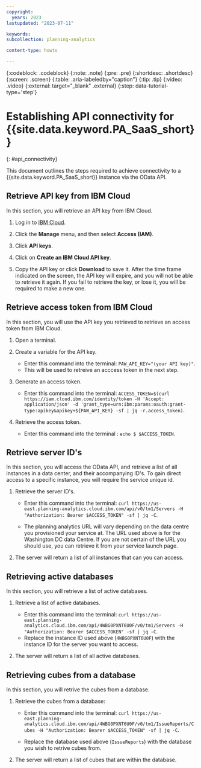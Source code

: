 ```yaml
---
copyright:
  years: 2023
lastupdated: "2023-07-11"

keywords:
subcollection: planning-analytics

content-type: howto

---
```


{:codeblock: .codeblock}
{:note: .note}
{:pre: .pre}
{:shortdesc: .shortdesc}
{:screen: .screen}
{:table: .aria-labeledby="caption"}
{:tip: .tip}
{:video: .video}
{:external: target="_blank" .external}
{:step: data-tutorial-type='step'}

<!-- Re-word steps in this topic? -->

# Establishing API connectivity for {{site.data.keyword.PA_SaaS_short}}
{: #api_connectivity}

This document outlines the steps required to achieve connectivity to a {{site.data.keyword.PA_SaaS_short}} instance via the OData API.

## Retrieve API key from IBM Cloud

In this section, you will retrieve an API key from IBM Cloud.

1. Log in to [IBM Cloud](https://cloud.ibm.com/).

2. Click the **Manage** menu, and then select **Access (IAM)**.

3. Click **API keys**.

4. Click on **Create an IBM Cloud API key**.

5. Copy the API key or click **Download** to save it. After the time frame indicated on the screen, the API key will expire, and you will not be able to retrieve it again. If you fail to retrieve the key, or lose it, you will be required to make a new one.

## Retrieve access token from IBM Cloud

In this section, you will use the API key you retrieved to retrieve an access token from IBM Cloud.

1. Open a terminal.

2. Create a variable for the API key.
    - Enter this command into the terminal: `PAW_API_KEY="(your API key)"`.
    - This will be used to retreive an acccess token in the next step.

3. Generate an access token.
    - Enter this command into the terminal: `ACCESS_TOKEN=$(curl https://iam.cloud.ibm.com/identity/token -H 'Accept: application/json' -d 'grant_type=urn:ibm:params:oauth:grant-type:apikey&apikey+${PAW_API_KEY} -sf | jq -r.access_token)`.

4. Retrieve the access token.
    - Enter this command into the terminal : `echo $ $ACCESS_TOKEN`.

## Retrieve server ID's

In this section, you will access the OData API, and retrieve a list of all instances in a data center, and their accompanying ID's. To gain direct access to a specific instance, you will require the service unique id.

1. Retrieve the server ID's.
    - Enter this command into the terminal: `curl https://us-east.planning-analytics.cloud.ibm.com/api/v0/tm1/Servers -H "Authorization: Bearer $ACCESS_TOKEN" -sf | jq -C`.

    - The planning analytics URL will vary depending on the data centre you provisioned your service
at. The URL used above is for the Washington DC data Centre. If you are not certain of the URL you
should use, you can retrieve it from your service launch page.

2. The server will return a list of all instances that can you can access.

## Retrieving active databases

In this section, you will retrieve a list of active databases.

1. Retrieve a list of active databases.
    - Enter this command into the terminal: `curl https://us-east.planning-analytics.cloud.ibm.com/api/4WBG0PXNT6U0F/v0/tm1/Servers -H "Authorization: Bearer $ACCESS_TOKEN" -sf | jq -C`.
    - Replace the instance ID used above (`4WBG0PXNT6U0F`) with the instance ID for the server you want to access.

2. The server will return a list of all active databases.

## Retrieving cubes from a database

In this section, you will retrive the cubes from a database.

1. Retrieve the cubes from a database:
    - Enter this command into the terminal: `curl https://us-east.planning-analytics.cloud.ibm.com/api/4WBG0PXNT6U0F/v0/tm1/IssueReports/Cubes -H "Authorization: Bearer $ACCESS_TOKEN" -sf | jq -C`.

    - Replace the database used above (`IssueReports`) with the database you wish to retrive cubes from.

2. The server will return a list of cubes that are within the database.
